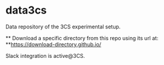 # data3cs
Data repository of the 3CS experimental setup.

** Download a specific directory from this repo using its url at: **https://download-directory.github.io/

Slack integration is active@3CS.
